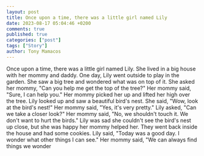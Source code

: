 ```yaml
---
layout: post
title: Once upon a time, there was a little girl named Lily
date: 2023-08-17 05:04:46 +0200
comments: true
published: true
categories: ["post"]
tags: ["Story"]
author: Tony Mamacos
---
```

Once upon a time, there was a little girl named Lily. She lived in a big house with her mommy and daddy. One day, Lily went outside to play in the garden. She saw a big tree and wondered what was on top of it. She asked her mommy, "Can you help me get the top of the tree?" Her mommy said, "Sure, I can help you."
Her mommy picked her up and lifted her high over the tree. Lily looked up and saw a beautiful bird's nest. She said, "Wow, look at the bird's nest!" Her mommy said, "Yes, it's very pretty." Lily asked, "Can we take a closer look?" Her mommy said, "No, we shouldn't touch it. We don't want to hurt the birds."
Lily was sad she couldn't see the bird's nest up close, but she was happy her mommy helped her. They went back inside the house and had some cookies. Lily said, "Today was a good day. I wonder what other things I can see." Her mommy said, "We can always find things we wonder
